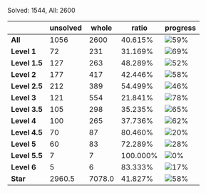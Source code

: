 Solved: 1544, All: 2600

| |unsolved|whole|ratio|progress|
|----|----|----|----|----|
|**All**| 1056 | 2600 | 40.615%| ![59%](https://progress-bar.dev/59?title=All) |
|**Level 1**| 72 | 231 | 31.169%| ![69%](https://progress-bar.dev/69?title=Level+1++)|
|**Level 1.5**| 127 | 263 | 48.289%| ![52%](https://progress-bar.dev/52?title=Level+1.5)|
|**Level 2**| 177 | 417 | 42.446%| ![58%](https://progress-bar.dev/58?title=Level+2++)|
|**Level 2.5**| 212 | 389 | 54.499%| ![46%](https://progress-bar.dev/46?title=Level+2.5)|
|**Level 3**| 121 | 554 | 21.841%| ![78%](https://progress-bar.dev/78?title=Level+3++)|
|**Level 3.5**| 105 | 298 | 35.235%| ![65%](https://progress-bar.dev/65?title=Level+3.5)|
|**Level 4**| 100 | 265 | 37.736%| ![62%](https://progress-bar.dev/62?title=Level+4++)|
|**Level 4.5**| 70 | 87 | 80.460%| ![20%](https://progress-bar.dev/20?title=Level+4.5)|
|**Level 5**| 60 | 83 | 72.289%| ![28%](https://progress-bar.dev/28?title=Level+5++)|
|**Level 5.5**| 7 | 7 | 100.000%| ![0%](https://progress-bar.dev/0?title=Level+5.5)|
|**Level 6**| 5 | 6 | 83.333%| ![17%](https://progress-bar.dev/17?title=Level+6++)|
|**Star**|2960.5 | 7078.0 |41.827%| ![58%](https://progress-bar.dev/58?title=Star) |

